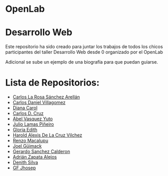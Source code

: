 [id]:#.
[id2]: https://github.com/Ryuunofire27/PaginaWebAnime
[id3]:#
[id4]:#
[id5]:#
[id6]:#
[id7]: https://github.com/gloriainga/DesarrolloWebOpenlab
[id8]:#
[id9]:#
[id10]:#
[id11]:#
[id12]:#
[id13]:#
[id14]:#
# OpenLab 
Desarrollo Web
==========
Este repositorio ha sido creado para juntar los trabajos de todos los chicos participantes del taller Desarrollo Web desde 0 organizado por el OpenLab

Adicional se sube un ejemplo de una biografía para que puedan guiarse.


Lista de Repositorios:
==========
+ [Carlos La Rosa Sánchez Arellán][id]
+ [Carlos Daniel Villagomez][id2]
+ [Diana Carol][id3]
+ [Carlos D. Cruz][id4]
+ [Abel Vasquez Yuto][id5]
+ [Julio Lamas Piñeiro][id6]
+ [Gloria Edith][id7]
+ [Harold Alexis De La Cruz Vilchez][id8]
+ [Renzo Macalupu][id9]
+ [Joel Güimack][id10]
+ [Gerardo Sanchez Calderon][id11]
+ [Adrián Zapata Alejos][id12]
+ [Denith Silva][id13]
+ [GF Jhosep][id14]
